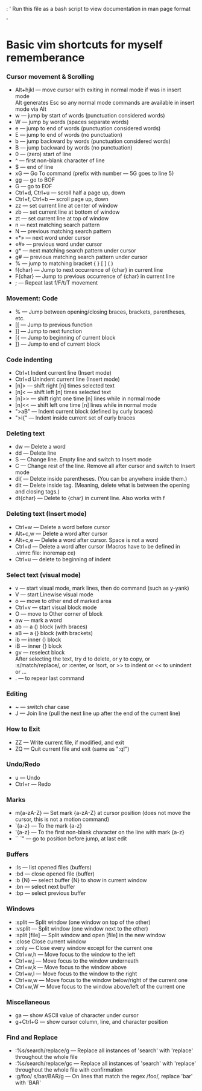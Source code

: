 : ' Run this file as a bash script to view documentation in man page format
<!--
'
[[ "$(command -v grep)" ]] && [[ "$(command -v ls)" ]] && pandoc -s -f markdown -t man $0 | man -l - || echo "pandoc or markdown is not installed"
: '
-->
'

Basic vim shortcuts for myself rememberance
=

### Cursor movement & Scrolling

- Alt+hjkl — move cursor with exiting in normal mode if was in insert mode  
  Alt generates Esc so any normal mode commands are available in insert mode via Alt  
- w — jump by start of words (punctuation considered words)  
- W — jump by words (spaces separate words)  
- e — jump to end of words (punctuation considered words)  
- E — jump to end of words (no punctuation)  
- b — jump backward by words (punctuation considered words)  
- B — jump backward by words (no punctuation)  
- 0 — (zero) start of line  
- ^ — first non-blank character of line  
- $ — end of line  
- xG — Go To command (prefix with number — 5G goes to line 5)  
- gg — go to BOF  
- G — go to EOF  
- Ctrl+d, Ctrl+u — scroll half a page up, down  
- Ctrl+f, Ctrl+b — scroll page up, down  
- zz — set current line at center of window  
- zb — set current line at bottom of window  
- zt — set current line at top of window  
- n — next matching search pattern  
- N — previous matching search pattern  
- «*» — next word under cursor  
- «#» — previous word under cursor  
- g* — next matching search pattern under cursor  
- g# — previous matching search pattern under cursor  
- % — jump to matching bracket { } [ ] ( )  
- f{char} — Jump to next occurrence of {char} in current line  
- F{char} — Jump to previous occurrence of {char} in current line   
- ; — Repeat last f/F/t/T movement  

### Movement: Code

- % — Jump between opening/closing braces, brackets, parentheses, etc.  
- [[ — Jump to previous function  
- ]] — Jump to next function  
- [{ — Jump to beginning of current block  
- ]} — Jump to end of current block  

### Code indenting

- Ctrl+t Indent current line (Insert mode)  
- Ctrl+d Unindent current line (Insert mode)  
- [n]> — shift right [n] times selected text  
- [n]< — shift left [n] times selected text  
- [n]>> — shift right one time [n] lines while in normal mode  
- [n]<< — shift left one time [n] lines while in normal mode  
- ">aB" — Indent current block (defined by curly braces)  
- ">i{" — Indent inside current set of curly braces  

### Deleting text

- dw — Delete a word  
- dd — Delete line  
- S — Change line. Empty line and switch to Insert mode  
- C — Change rest of the line. Remove all after cursor and switch to Insert mode  
- di( — Delete inside parentheses. (You can be anywhere inside them.)  
- dit — Delete inside tag. (Meaning, delete what is between the opening and closing tags.)  
- dt{char} — Delete to {char} in current line. Also works with f  

### Deleting text (Insert mode)

- Ctrl+w — Delete a word before cursor  
- Alt+c,w — Delete a word after cursor  
- Alt+c,e — Delete a word after cursor. Space is not a word  
- Ctrl+d — Delete a word after cursor (Macros have to be defined in .vimrc file: inoremap <C-d> <space><esc>ce)  
- Ctrl+u — delete to beginning of indent  

### Select text (visual mode)

- v — start visual mode, mark lines, then do command (such as y-yank)  
- V — start Linewise visual mode  
- o — move to other end of marked area  
- Ctrl+v — start visual block mode  
- O — move to Other corner of block  
- aw — mark a word  
- ab — a () block (with braces)  
- aB — a {} block (with brackets)  
- ib — inner () block  
- iB — inner {} block  
- gv — reselect block  
After selecting the text, try d to delete, or y to copy, or :s/match/replace/, or :center, or !sort, or >> to indent or << to unindent or ...  
- . — to repear last command  

### Editing

- ~ — switch char case  
- J — Join line (pull the next line up after the end of the current line)

### How to Exit

- ZZ — Write current file, if modified, and exit  
- ZQ — Quit current file and exit (same as ":q!")  

### Undo/Redo

- u — Undo  
- Ctrl+r — Redo  

### Marks

- m{a-zA-Z} — Set mark {a-zA-Z} at cursor position (does not move the cursor, this is not a motion command)  
- `{a-z} — To the mark {a-z}  
- '{a-z} — To the first non-blank character on the line with mark {a-z}  
- `` `" — go to position before jump, at last edit  

### Buffers

- :ls — list opened files (buffers)  
- :bd — close opened file (buffer)  
- :b {N} — select buffer {N} to show in current window  
- :bn — select next buffer  
- :bp — select previous buffer  

### Windows

- :split — Split window (one window on top of the other)  
- :vsplit — Split window (one window next to the other)  
- :split [file] — Split window and open [file] in the new window  
- :close Close current window  
- :only — Close every window except for the current one  
- Ctrl+w,h — Move focus to the window to the left  
- Ctrl+w,j — Move focus to the window underneath  
- Ctrl+w,k — Move focus to the window above  
- Ctrl+w,l — Move focus to the window to the right  
- Ctrl+w,w — Move focus to the window below/right of the current one  
- Ctrl+w,W — Move focus to the window above/left of the current one  

### Miscellaneous

- ga — show ASCII value of character under cursor  
- g+Ctrl+G — show cursor column, line, and character position  


### Find and Replace

- :%s/search/replace/g — Replace all instances of 'search' with 'replace' throughout the whole file  
- :%s/search/replace/gc — Replace all instances of 'search' with 'replace' throughout the whole file with confirmation  
- :g/foo/ s/bar/BAR/g — On lines that match the regex /foo/, replace 'bar' with 'BAR'  


